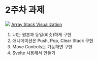 # 2주차 과제
![](https://github.com/user-attachments/assets/7fa02194-da98-4cd4-b086-828029179dc4)
[Array Stack Visualization](https://www.cs.usfca.edu/~galles/visualization/StackArray.html)

1. UI는 원본과 동일(비슷)하게 구현
2. 애니메이션은 Push, Pop, Clear Stack 구현
3. Move Controls는 가능하면 구현
4. Svelte 사용해서 만들기